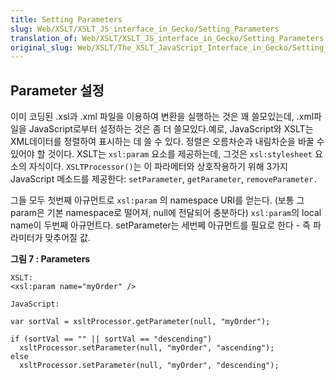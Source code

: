 ```yaml
---
title: Setting Parameters
slug: Web/XSLT/XSLT_JS_interface_in_Gecko/Setting_Parameters
translation_of: Web/XSLT/XSLT_JS_interface_in_Gecko/Setting_Parameters
original_slug: Web/XSLT/The_XSLT_JavaScript_Interface_in_Gecko/Setting_Parameters
---
```


## Parameter 설정

이미 코딩된 .xsl과 .xml 파일을 이용하여 변환을 실행하는 것은 꽤 쓸모있는데, .xml파일을 JavaScript로부터 설정하는 것은 좀 더 쓸모있다.예로, JavaScript와 XSLT는 XML데이터를 정렬하여 표시하는 데 쓸 수 있다. 정렬은 오름차순과 내림차순을 바꿀 수 있어야 할 것이다. XSLT는 `xsl:param` 요소를 제공하는데, 그것은 `xsl:stylesheet` 요소의 자식이다. `XSLTProcessor()`는 이 파라메터와 상호작용하기 위해 3가지 JavaScript 메소드를 제공한다: `setParameter`, `getParameter`, `removeParameter.`

그들 모두 첫번째 아규먼트로 `xsl:param` 의 namespace URI를 얻는다. (보통 그 param은 기본 namespace로 떨어져, null에 전달되어 충분하다) `xsl:param`의 local name이 두번째 아규먼트다. setParameter는 세번쩨 아규먼트를 필요로 한다 - 즉 파라미터가 맞추어질 값.

**그림 7 : Parameters**

```
XSLT:
<xsl:param name="myOrder" />

JavaScript:

var sortVal = xsltProcessor.getParameter(null, "myOrder");

if (sortVal == "" || sortVal == "descending")
  xsltProcessor.setParameter(null, "myOrder", "ascending");
else
  xsltProcessor.setParameter(null, "myOrder", "descending");
```
